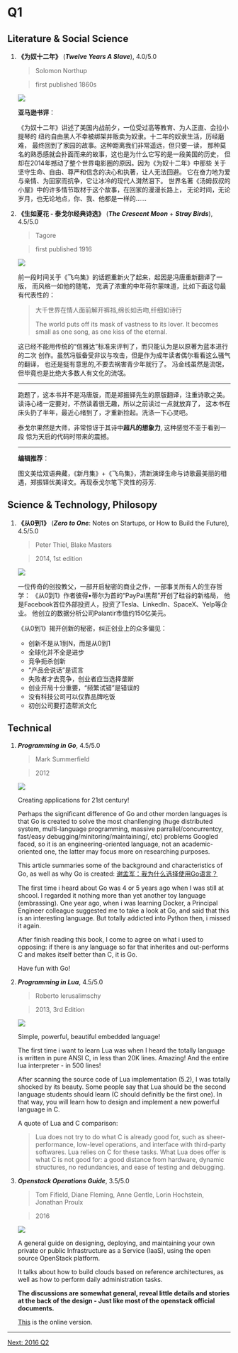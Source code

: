 # Q1
## Literature & Social Science
1. **《为奴十二年》** (***Twelve Years A Slave***), 4.0/5.0

    > Solomon Northup

    > first published 1860s

    <img src="images/12_years_a_slave.jpg">

    **亚马逊书评**：

    《为奴十二年》讲述了美国内战前夕，一位受过高等教育、为人正直、会拉小提琴的
    纽约自由黑人不幸被绑架并贩卖为奴隶。十二年的奴隶生活，历经磨难，
    最终回到了家园的故事。这种距离我们非常遥远，但只要一读，
    那种莫名的熟悉感就会扑面而来的故事，这也是为什么它写的是一段美国的历史，
    但却在2014年撼动了整个世界电影圈的原因。因为《为奴十二年》中那些
    关于坚守生命、自由、尊严和信念的决心和执著，让人无法回避。
    它在奋力地为爱与亲情、为回家而抗争，它让冰冷的现代人潸然泪下。
    世界名著《汤姆叔叔的小屋》中的许多情节取材于这个故事，在回家的漫漫长路上，
    无论时间，无论岁月，也无论地点，你、我、他都是一样的……

1. **《生如夏花 - 泰戈尔经典诗选》** (***The Crescent Moon*** + ***Stray Birds***), 4.5/5.0

    > Tagore

    > first published 1916

    <img src="images/summer_flowers.jpg">

    前一段时间关于《飞鸟集》的话题重新火了起来，起因是冯唐重新翻译了一版，
    而风格一如他的随笔，
    充满了浓重的中年荷尔蒙味道，比如下面这句最有代表性的：

    > 大千世界在情人面前解开裤裆,绵长如舌吻,纤细如诗行
    >
    > The world puts off its mask of vastness to its lover.
    It becomes small as one song, as one kiss of the eternal.

    这已经不能用传统的“信雅达”标准来评判了，而只能认为是以原著为蓝本进行的二次
    创作。虽然冯版备受非议与攻击，但是作为成年读者偶尔看看这么骚气的翻译，
    也还是挺有意思的,不要去祸害青少年就行了。
    冯金线虽然是流氓，但毕竟也是比绝大多数人有文化的流氓。

    ------------------

    跑题了，这本书并不是冯唐版，而是郑振铎先生的原版翻译，注重诗歌之美。
    读诗心绪一定要对，不然读着很无趣，所以之前读过一点就放弃了，
    这本书在床头扔了半年，最近心绪到了，才重新捡起。洗涤一下心灵吧。

    泰戈尔果然是大师，非常惊讶于其诗中**超凡的想象力**, 这种感觉不亚于看到一段
    惊为天启的代码时带来的震撼。

    -------------

    **编辑推荐**：

    图文美绘双语典藏，《新月集》+《飞鸟集》，清新演绎生命与诗歌最美丽的相遇，郑振铎优美译文。再现泰戈尔笔下灵性的芬芳.

## Science & Technology, Philosopy
1. **《从0到1》** (***Zero to One***: Notes on Startups, or How to Build the Future), 4.5/5.0

    >  Peter Thiel, Blake Masters

    > 2014, 1st edition

    <img src="images/zero_to_one.jpg">

    一位传奇的创投教父，一部开启秘密的商业之作，一部事关所有人的生存哲学：
    《从0到1》作者彼得•蒂尔为首的“PayPal黑帮”开创了硅谷的新格局，
    他是Facebook首位外部投资人，投资了Tesla、LinkedIn、SpaceX、Yelp等企业。
    他创立的数据分析公司Palantir市值约150亿美元。

    《从0到1》揭开创新的秘密，纠正创业上的众多偏见：

    * 创新不是从1到N，而是从0到1
    * 全球化并不全是进步
    * 竞争扼杀创新
    * “产品会说话”是谎言
    * 失败者才去竞争，创业者应当选择垄断
    * 创业开局十分重要，“频繁试错”是错误的
    * 没有科技公司可以仅靠品牌吃饭
    * 初创公司要打造帮派文化

## Technical
1. ***Programming in Go***, 4.5/5.0

    > Mark Summerfield

    > 2012

    <img src="images/programming_in_go.jpg">

    Creating applications for 21st century!

    Perhaps the significant difference of Go and other morden languages is that Go
    is created to solve the most chanllenging (huge distributed system,
    multi-language programming, massive parrallel/concurrentcy, fast/easy
    debugging/minitoring/maintaining/, etc) problems Googled faced, so it is an
    engineering-oriented language, not an academic-oriented one, the latter may
    focus more on researching purposes.

    This article summaries some of the background and characteristics of Go, as
    well as why Go is created:
    [谢孟军：我为什么选择使用Go语言？](http://mp.weixin.qq.com/s?__biz=MzA4NTU2MTg3MQ==&mid=405835997&idx=1&sn=50bbe18cadbebdc71f555b0463d039e6&scene=0#wechat_redirect)

    The first time i heard about Go was 4 or 5 years ago when I was still at
    shcool.  I regarded it nothing more than yet another toy language
    (embrassing).  One year ago, when i was learning Docker, a Principal Engineer
    colleague suggested me to take a look at Go, and said that this is an
    interesting language. But totally addicted into Python then, i missed it
    again.

    After finish reading this book, I come to agree on what i used to opposing: if
    there is any language so far that inherites and out-performs C and makes
    itself better than C, it is Go.

    Have fun with Go!

1. ***Programming in Lua***, 4.5/5.0

    > Roberto Ierusalimschy

    > 2013, 3rd Edition

    <img src="images/programming_in_lua.jpg">

    Simple, powerful, beautiful embedded language!

    The first time i want to learn Lua was when I heard the totally language is
    written in pure ANSI C, in less than 20K lines. Amazing! And the entire lua
    interpreter - in 500 lines!

    After scanning the source code of Lua implementation (5.2), I was totally
    shocked by its beauty. Some people say that Lua should be the second language
    students should learn (C should definitly be the first one). In that way,
    you will learn how to design and implement a new powerful language in C.

    A quote of Lua and C comparison:

    > Lua does not try to do what C is already good for, such as sheer-performance,
    low-level operations, and interface with third-party softwares. Lua relies on
    C for these tasks. What Lua does offer is what C is not good for: a good distance
    from hardware, dynamic structures, no redundancies, and ease of testing and
    debugging.

1. ***Openstack Operations Guide***, 3.5/5.0

    > Tom Fifield, Diane Fleming, Anne Gentle, Lorin Hochstein, Jonathan Proulx

    > 2016

    <img src="images/openstack_operations_guide.jpg">

    A general guide on designing, deploying, and maintaining your own private or
    public Infrastructure as a Service (IaaS), using the open source OpenStack
    platform.

    It talks about how to build clouds based on reference architectures,
    as well as how to perform daily administration tasks.

    **The discussions are somewhat general, reveal little details and stories at
    the back of the design - Just like most of the openstack official documents.**

    [This](http://docs.openstack.org/ops/) is the online version.


---------------------------------
  [Next: 2016 Q2](2016_Q2.md)

